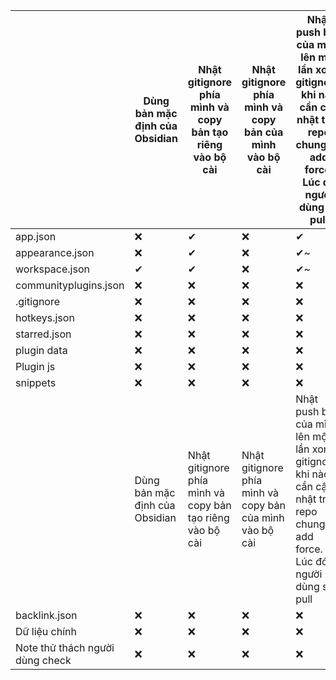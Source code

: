 |                                 | Dùng bản mặc định của Obsidian | Nhật gitignore phía mình và copy bản tạo riêng vào bộ cài | Nhật gitignore phía mình và copy bản của mình vào bộ cài | Nhật push bản của mình lên một lần xong gitignore, khi nào cần cập nhật trên repo chung thì add force. Lúc đó người dùng sẽ pull | Nhật push bản của mình lên thường xuyên rồi cho người dùng pull thường xuyên | Nhật bảo mọi người tự tải về và paste thủ công | Dùng plugin tự động tải về cho người dùng |
| ------------------------------- | ------------------------------ | --------------------------------------------------------- | -------------------------------------------------------- | -------------------------------------------------------------------------------------------------------------------------------- | ---------------------------------------------------------------------------- | ---------------------------------------------- | ----------------------------------------- |
| app.json                        | ❌                             | ✔                                                         | ❌                                                       | ✔                                                                                                                                | ❌                                                                           | ✔                                              | ✔                                         |
| appearance.json                 | ❌                             | ✔                                                         | ❌                                                       | ✔~                                                                                                                               | ❌                                                                           | ✔                                              | ✔                                         |
| workspace.json                  | ✔                              | ✔                                                         | ❌                                                       | ✔~                                                                                                                               | ❌                                                                           | ✔                                              | ❌                                        |
| communityplugins.json           | ❌                             | ❌                                                        | ❌                                                       | ❌                                                                                                                               | ✔                                                                           | ✔                                              | ❌                                        |
| .gitignore                      | ❌                             | ❌                                                        | ❌                                                       | ❌                                                                                                                               | ✔                                                                            | ❌                                             | ✔                                         |
| hotkeys.json                    | ❌                             | ❌                                                        | ❌                                                       | ❌                                                                                                                               | ✔                                                                            | ❌                                             | ✔                                         |
| starred.json                    | ❌                             | ❌                                                        | ❌                                                       | ❌                                                                                                                               | ✔                                                                            | ❌                                             | ✔                                         |
| plugin data                     | ❌                             | ❌                                                        | ❌                                                       | ❌                                                                                                                               | ✔                                                                            | ❌                                             | ✔                                         |
| Plugin js                       | ❌                             | ❌                                                        | ❌                                                       | ❌                                                                                                                               | ✔                                                                            | ❌                                             | ✔                                         |
| snippets                        | ❌                             | ❌                                                        | ❌                                                       | ❌                                                                                                                               | ✔                                                                            | ❌                                             | ✔                                         |
|                                 | Dùng bản mặc định của Obsidian | Nhật gitignore phía mình và copy bản tạo riêng vào bộ cài | Nhật gitignore phía mình và copy bản của mình vào bộ cài | Nhật push bản của mình lên một lần xong gitignore, khi nào cần cập nhật trên repo chung thì add force. Lúc đó người dùng sẽ pull | Nhật push bản của mình lên thường xuyên rồi cho người dùng pull thường xuyên | Nhật bảo mọi người tự tải về và paste thủ công | Dùng plugin tự động tải về cho người dùng |
| backlink.json                   | ❌                             | ❌                                                        | ❌                                                       | ❌                                                                                                                               | ✔                                                                            | ✔                                              | ❌                                        |
| Dữ liệu chính                   | ❌                             | ❌                                                        | ❌                                                       | ❌                                                                                                                               | ✔                                                                            | ❌                                             | ❌                                        |
| Note thử thách người dùng check | ❌                             | ❌                                                        | ❌                                                       | ❌                                                                                                                               | ✔                                                                            | ❌                                             | ❌                                        |


